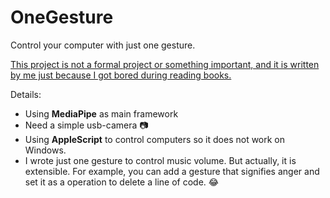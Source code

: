 # OneGesture
Control your computer with just one gesture.



<u>This project is not a formal project or something important, and it is written by me just because I got bored during reading books.</u>

Details:

- Using **MediaPipe** as main framework
- Need a simple usb-camera 📷
- Using **AppleScript** to control computers so it does not work on Windows.
- I wrote just one gesture to control music volume. But actually, it is extensible. For example, you can add a gesture that signifies anger and set it as a operation to delete a line of code. 😂
